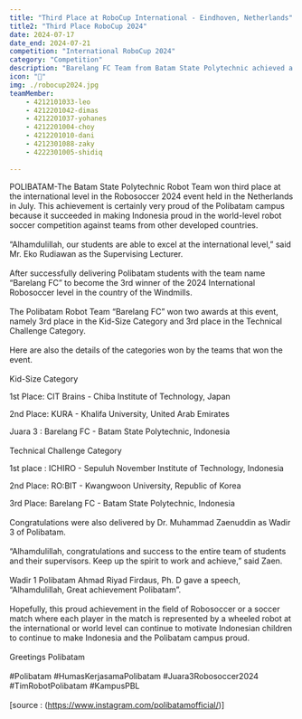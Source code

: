 ```yaml
---
title: "Third Place at RoboCup International - Eindhoven, Netherlands"
title2: "Third Place RoboCup 2024"
date: 2024-07-17
date_end: 2024-07-21
competition: "International RoboCup 2024"
category: "Competition"
description: "Barelang FC Team from Batam State Polytechnic achieved a proud 3rd place in both the Kid-Size and Technical Challenge Categories at the international Robosoccer 2024 event in the Netherlands, showcasing Indonesia’s excellence in robot soccer."
icon: "🥉"
img: ./robocup2024.jpg
teamMember: 
    - 4212101033-leo
    - 4212201042-dimas
    - 4212201037-yohanes
    - 4212201004-choy
    - 4212201010-dani
    - 4212301088-zaky
    - 4222301005-shidiq
    
---
```

POLIBATAM-The Batam State Polytechnic Robot Team won third place at the international level in the Robosoccer 2024 event held in the Netherlands in July. This achievement is certainly very proud of the Polibatam campus because it succeeded in making Indonesia proud in the world-level robot soccer competition against teams from other developed countries.
<br/>
<br/>
“Alhamdulillah, our students are able to excel at the international level,” said Mr. Eko Rudiawan as the Supervising Lecturer.
<br/>
<br/>
After successfully delivering Polibatam students with the team name “Barelang FC” to become the 3rd winner of the 2024 International Robosoccer level in the country of the Windmills.
<br/>
<br/>
The Polibatam Robot Team “Barelang FC” won two awards at this event, namely 3rd place in the Kid-Size Category and 3rd place in the Technical Challenge Category.
<br/>
<br/>
Here are also the details of the categories won by the teams that won the event.
<br/>
<br/>
Kid-Size Category

1st Place: CIT Brains - Chiba Institute of Technology, Japan

2nd Place: KURA - Khalifa University, United Arab Emirates

Juara 3 : Barelang FC - Batam State Polytechnic, Indonesia
<br/>
<br/>
Technical Challenge Category

1st place : ICHIRO - Sepuluh November Institute of Technology, Indonesia

2nd Place: RO:BIT - Kwangwoon University, Republic of Korea

3rd Place: Barelang FC - Batam State Polytechnic, Indonesia
<br/>
<br/>
Congratulations were also delivered by Dr. Muhammad Zaenuddin as Wadir 3 of Polibatam.
<br/>
<br/>
“Alhamdulillah, congratulations and success to the entire team of students and their supervisors. Keep up the spirit to work and achieve,” said Zaen.
<br/>
<br/>
Wadir 1 Polibatam Ahmad Riyad Firdaus, Ph. D gave a speech, “Alhamdulillah, Great achievement Polibatam”.
<br/>
<br/>
Hopefully, this proud achievement in the field of Robosoccer or a soccer match where each player in the match is represented by a wheeled robot at the international or world level can continue to motivate Indonesian children to continue to make Indonesia and the Polibatam campus proud.
<br/>
<br/>
Greetings Polibatam
<br/>
<br/>
#Polibatam #HumasKerjasamaPolibatam #Juara3Robosoccer2024 #TimRobotPolibatam #KampusPBL
<br/>
<br/>
[source : (https://www.instagram.com/polibatamofficial/)]